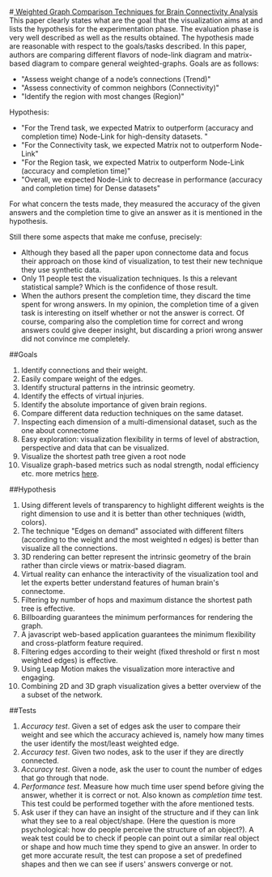 #[ Weighted Graph Comparison Techniques for Brain Connectivity Analysis ](http://dl.acm.org/citation.cfm?id=2470724)
This paper clearly states what are the goal that the visualization aims at and lists the hypothesis for the experimentation phase. The evaluation phase is very well described as well as the results obtained. The hypothesis made are reasonable with respect to the goals/tasks described.
In this paper, authors are comparing different flavors of node-link diagram and matrix-based diagram to compare general weighted-graphs.
Goals are as follows:
*	"Assess weight change of a node’s connections (Trend)"
*	"Assess connectivity of common neighbors (Connectivity)"
*	"Identify the region with most changes (Region)"

Hypothesis:
*	"For the Trend task, we expected Matrix to outperform (accuracy and completion time) Node-Link for high-density
datasets. "
*	"For the Connectivity task, we expected Matrix not to outperform Node-Link"
*	"For the Region task, we expected Matrix to outperform Node-Link (accuracy and completion time)"
*	"Overall, we expected Node-Link to decrease in performance (accuracy and completion time) for Dense datasets"

For what concern the tests made, they measured the accuracy of the given answers and the completion time to give an answer as it is mentioned in the hypothesis.

Still there some aspects that make me confuse, precisely:
*	Although they based all the paper upon connectome data and focus their approach on those kind of visualization, to test their new technique they use synthetic data.
*	Only 11 people test the visualization techniques. Is this a relevant statistical sample? Which is the confidence of those result.
*	When the authors present the completion time, they discard the time spent for wrong answers. In my opinion, the completion time of a given task is interesting on itself whether or not the answer is correct. Of course, comparing also the completion time for correct and wrong answers could give deeper insight, but discarding a priori wrong answer did not convince me completely.


##Goals
1.	Identify connections and their weight. 
2.	Easily compare weight of the edges.
3.	Identify structural patterns in the intrinsic geometry.
4.	Identify the effects of virtual injuries.
5.	Identify the absolute importance of given brain regions.
6.	Compare different data reduction techniques on the same dataset.
7.	Inspecting each dimension of a multi-dimensional dataset, such as the one about connectome
8.	Easy exploration: visualization flexibility in terms of level of abstraction, perspective and data that can be visualized.
9.	Visualize the shortest path tree given a root node
10.	Visualize graph-based metrics such as nodal strength, nodal efficiency etc. more metrics [here](http://www.sciencedirect.com/science/article/pii/S105381190901074X).


##Hypothesis
1.	Using different levels of transparency to highlight different weights is the right dimension to use and it is better than other techniques (width, colors).
2.	The technique "Edges on demand" associated with different filters (according to the weight and the most weighted n edges) is better than visualize all the connections.
3.	3D rendering can better represent the intrinsic geometry of the brain rather than circle views or matrix-based diagram.
4.	Virtual reality can enhance the interactivity of the visualization tool and let the experts better understand features of human brain's connectome.
4.	Filtering by number of hops and maximum distance the shortest path tree is effective.
5.	Billboarding guarantees the minimum performances for rendering the graph.
6.	A javascript web-based application guarantees the minimum flexibility and cross-platform feature required.
7.	Filtering edges according to their weight (fixed threshold or first n most weighted edges) is effective.
8.	Using Leap Motion makes the visualization more interactive and engaging.
9.	Combining 2D and 3D graph visualization gives a better overview of the a subset of the network.


##Tests
1.	*Accuracy test*. Given a set of edges ask the user to compare their weight and see which the accuracy achieved is, namely how many times the user identify the most/least weighted edge.
1.	*Accuracy test*. Given two nodes, ask to the user if they are directly connected.
1.	*Accuracy test*. Given a node, ask the user to count the number of edges that go through that node.
1.	*Performance test*. Measure how much time user spend before giving the answer, whether it is correct or not. Also known as *completion time* test. This test could be performed together with the afore mentioned tests.
1. Ask user if they can have an insight of the structure and if they can link what they see to a real object/shape. (Here the question is more psychological: how do people perceive the structure of an object?). A weak test could be to check if people can point out a similar real object or shape and how much time they spend to give an answer. In order to get more accurate result, the test can propose a set of predefined shapes and then we can see if users' answers converge or not.
